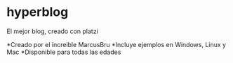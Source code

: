 # hyperblog
El mejor blog, creado con platzi



*Creado por el increible MarcusBru
*Incluye ejemplos en Windows, Linux y Mac
*Disponible para todas las edades